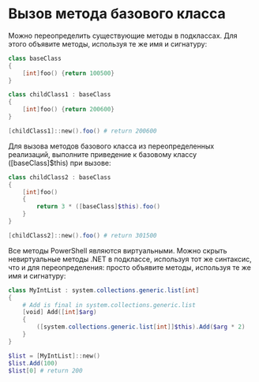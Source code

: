 # Вызов метода базового класса

Можно переопределить существующие методы в подклассах. Для этого объявите методы, используя те же имя и сигнатуру:

```PowerShell
class baseClass
{
    [int]foo() {return 100500}
}

class childClass1 : baseClass
{
    [int]foo() {return 200600}
}

[childClass1]::new().foo() # return 200600
```

Для вызова методов базового класса из переопределенных реализаций, выполните приведение к базовому классу ([baseClass]$this) при вызове:

```PowerShell
class childClass2 : baseClass
{
    [int]foo()
    {
        return 3 * ([baseClass]$this).foo()
    }
}

[childClass2]::new().foo() # return 301500
```

Все методы PowerShell являются виртуальными. Можно скрыть невиртуальные методы .NET в подклассе, используя тот же синтаксис, что и для переопределения: просто объявите методы, используя те же имя и сигнатуру:

```PowerShell
class MyIntList : system.collections.generic.list[int]
{
    # Add is final in system.collections.generic.list
    [void] Add([int]$arg)
    {
        ([system.collections.generic.list[int]]$this).Add($arg * 2)
    }
}

$list = [MyIntList]::new()
$list.Add(100)
$list[0] # return 200
```

<!--HONumber=Jun16_HO4-->


